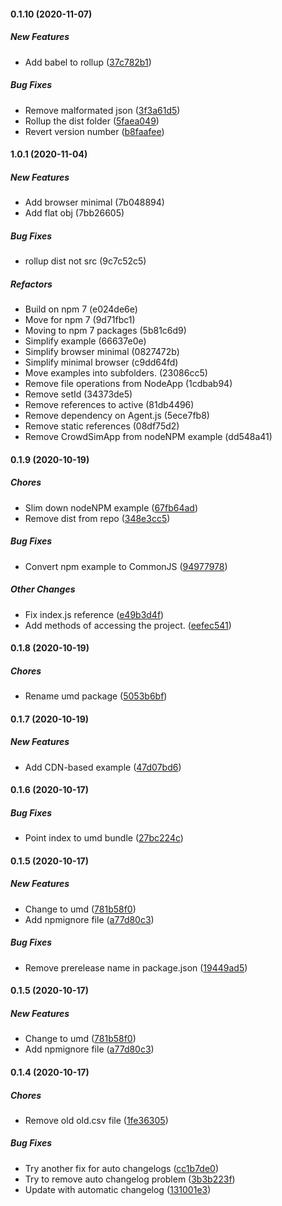 #### 0.1.10 (2020-11-07)

##### New Features

*  Add babel to rollup ([37c782b1](https://github.com/crowdedjs/crowded/commit/37c782b17366e60285ffcd7b089acc6e1570099d))

##### Bug Fixes

*  Remove malformated json ([3f3a61d5](https://github.com/crowdedjs/crowded/commit/3f3a61d58f0cec7f3b2757ee2b4cbbd823f97b51))
*  Rollup the dist folder ([5faea049](https://github.com/crowdedjs/crowded/commit/5faea0493b1e21f8920780760520048fa410b8fd))
*  Revert version number ([b8faafee](https://github.com/crowdedjs/crowded/commit/b8faafeef145eb0b870eb857d3158f739d6f62c1))

#### 1.0.1 (2020-11-04)

##### New Features

*  Add browser minimal (7b048894)
*  Add flat obj (7bb26605)

##### Bug Fixes

*  rollup dist not src (9c7c52c5)

##### Refactors

*  Build on npm 7 (e024de6e)
*  Move for npm 7 (9d71fbc1)
*  Moving to npm 7 packages (5b81c6d9)
*  Simplify example (66637e0e)
*  Simplify browser minimal (0827472b)
*  Simplify minimal browser (c9dd64fd)
*  Move examples into subfolders. (23086cc5)
*  Remove file operations from NodeApp (1cdbab94)
*  Remove setId (34373de5)
*  Remove references to active (81db4496)
*  Remove dependency on Agent.js (5ece7fb8)
*  Remove static references (08df75d2)
*  Remove CrowdSimApp from nodeNPM example (dd548a41)

#### 0.1.9 (2020-10-19)

##### Chores

*  Slim down nodeNPM example ([67fb64ad](https://github.com/crowdedjs/crowded/commit/67fb64ad68bb1ce65edde921b8c1d029cdcd8ac0))
*  Remove dist from repo ([348e3cc5](https://github.com/crowdedjs/crowded/commit/348e3cc5ee81caa4c189d06844105ec159459213))

##### Bug Fixes

*  Convert npm example to CommonJS ([94977978](https://github.com/crowdedjs/crowded/commit/949779786ebd3041d9325a1bb9f161c5bde5c5e7))

##### Other Changes

*  Fix index.js reference ([e49b3d4f](https://github.com/crowdedjs/crowded/commit/e49b3d4f7ce65b1e77371a747d6b1674c235a1a0))
*  Add methods of accessing the project. ([eefec541](https://github.com/crowdedjs/crowded/commit/eefec5413bc7e2a03ff3ad9052a27e7a8fc5d324))

#### 0.1.8 (2020-10-19)

##### Chores

*  Rename umd package ([5053b6bf](https://github.com/ricksteam/recastdetourjs/commit/5053b6bf74487db1230e163d6926a55558d54e64))

#### 0.1.7 (2020-10-19)

##### New Features

*  Add CDN-based example ([47d07bd6](https://github.com/ricksteam/recastdetourjs/commit/47d07bd69b748671bbe63d433dc740df2a9c1bba))

#### 0.1.6 (2020-10-17)

##### Bug Fixes

*  Point index to umd bundle ([27bc224c](https://github.com/ricksteam/recastdetourjs/commit/27bc224cd5ae0da3b1799fcc746ee57dee12c36e))

#### 0.1.5 (2020-10-17)

##### New Features

*  Change to umd ([781b58f0](https://github.com/ricksteam/recastdetourjs/commit/781b58f0c3f16c597dba8f29e8698df56837cf77))
*  Add npmignore file ([a77d80c3](https://github.com/ricksteam/recastdetourjs/commit/a77d80c3a7f6485832911d1bbfe5c1e1fda4b730))

##### Bug Fixes

*  Remove prerelease name in package.json ([19449ad5](https://github.com/ricksteam/recastdetourjs/commit/19449ad5529719c39b00ab4d0bf880edbca7f10b))

#### 0.1.5 (2020-10-17)

##### New Features

*  Change to umd ([781b58f0](https://github.com/ricksteam/recastdetourjs/commit/781b58f0c3f16c597dba8f29e8698df56837cf77))
*  Add npmignore file ([a77d80c3](https://github.com/ricksteam/recastdetourjs/commit/a77d80c3a7f6485832911d1bbfe5c1e1fda4b730))
#### 0.1.4 (2020-10-17)

##### Chores

*  Remove old old.csv file ([1fe36305](https://github.com/ricksteam/recastdetourjs/commit/1fe36305fc19bda484bab07976ff354140600b1f))

##### Bug Fixes

*  Try another fix for auto changelogs ([cc1b7de0](https://github.com/ricksteam/recastdetourjs/commit/cc1b7de0eef1527efef6c46f0b0590144ccbbf65))
*  Try to remove auto changelog problem ([3b3b223f](https://github.com/ricksteam/recastdetourjs/commit/3b3b223f0421e390e1a0a81ad8bf5c07d3affc07))
*  Update with automatic changelog ([131001e3](https://github.com/ricksteam/recastdetourjs/commit/131001e3505d562dcfaa0521a81baf77f74e3c7f))


